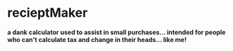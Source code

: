 # recieptMaker

<strong>a dank calculator used to assist in small purchases... intended for people who can't calculate tax and change in their heads... like me!</strong>
